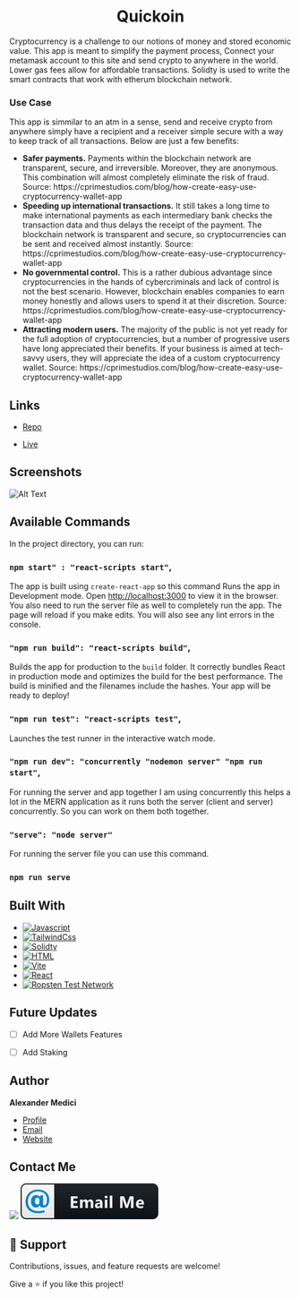

<h1 align="center">Quickoin<project-name></h1>

<p align="left">Cryptocurrency is a challenge to our notions of money and stored economic value. This app is meant to simplify the payment process, Connect your metamask account to this site and send crypto to anywhere in the world. Lower gas fees allow for affordable transactions. Solidty is used to write the smart contracts that work with etherum blockchain network.</p>
 

<h3 align="left">
Use Case<project-name></h3>
This app is simmilar to an atm in a sense, send and receive crypto from anywhere simply have a recipient and a receiver simple secure with a  way to keep track of all transactions. Below  are just a few benefits: <br/>
 <ul>
 <li><b>Safer payments.</b> Payments within the blockchain network are transparent, secure, and irreversible. Moreover, they are anonymous. This combination will almost completely eliminate the risk of fraud. Source: https://cprimestudios.com/blog/how-create-easy-use-cryptocurrency-wallet-app</li>
   <li><b>Speeding up international transactions.</b> It still takes a long time to make international payments as each intermediary bank checks the transaction data and thus delays the receipt of the payment. The blockchain network is transparent and secure, so cryptocurrencies can be sent and received almost instantly. Source: https://cprimestudios.com/blog/how-create-easy-use-cryptocurrency-wallet-app</li>
   <li><b>No governmental control.</b> This is a rather dubious advantage since cryptocurrencies in the hands of cybercriminals and lack of control is not the best scenario. However, blockchain enables companies to earn money honestly and allows users to spend it at their discretion. Source: https://cprimestudios.com/blog/how-create-easy-use-cryptocurrency-wallet-app</li>
   <li><b>Attracting modern users.</b> The majority of the public is not yet ready for the full adoption of cryptocurrencies, but a number of progressive users have long appreciated their benefits. If your business is aimed at tech-savvy users, they will appreciate the idea of a custom cryptocurrency wallet. Source: https://cprimestudios.com/blog/how-create-easy-use-cryptocurrency-wallet-app</li>
 </ul>

 
 <project-description></p>

## Links

- [Repo](https://xhofficial.com/videos/serbian-vs-black-guy-10185299/ "<Quickoin> Repo")

- [Live](<https://quickoin.netlify.app/> "Live View")


## Screenshots
![Alt Text]( https://media.giphy.com/media/CIR8LnQFgniuhRLgz6/giphy.gif)

## Available Commands

In the project directory, you can run:

### `npm start" : "react-scripts start"`,

The app is built using `create-react-app` so this command Runs the app in Development mode. Open [http://localhost:3000](http://localhost:3000) to view it in the browser. You also need to run the server file as well to completely run the app. The page will reload if you make edits.
You will also see any lint errors in the console.

### `"npm run build": "react-scripts build"`,

Builds the app for production to the `build` folder. It correctly bundles React in production mode and optimizes the build for the best performance. The build is minified and the filenames include the hashes. Your app will be ready to deploy!

### `"npm run test": "react-scripts test"`,

Launches the test runner in the interactive watch mode.

### `"npm run dev": "concurrently "nodemon server" "npm run start"`,

For running the server and app together I am using concurrently this helps a lot in the MERN application as it runs both the server (client and server) concurrently. So you can work on them both together.

### `"serve": "node server"`

For running the server file you can use this command.

### `npm run serve`

## Built With
 
- <a href="https://developer.mozilla.org/en-US/docs/Web/javascript"><img src="https://img.shields.io/badge/Javascript-Made with-white?labelColor=green&style=for-the-badge&link=https://developer.mozilla.org/en-US/docs/Web/javascript" alt="Javascript" /></a>
- <a href="https://tailwindcss.com/docs/guides/create-react-app"><img src="https://img.shields.io/badge/TailwindCss-Made with-white?labelColor=green&style=for-the-badge&link=https://tailwindcss.com/docs/guides/create-react-app" alt="TailwindCss" /></a>
- <a href="https://soliditylang.org/"><img src="https://img.shields.io/badge/Solidty-Made with-white?labelColor=green&style=for-the-badge&link=https://soliditylang.org/" alt="Solidty" /></a>
- <a href="https://developer.mozilla.org/en-US/docs/Web/HTML"><img src="https://img.shields.io/badge/HTML-Made with-white?labelColor=green&style=for-the-badge&link=https://developer.mozilla.org/en-US/docs/Web/HTML" alt="HTML" /></a>
- <a href="https://vitejs.dev/"><img src="https://img.shields.io/badge/Vite-Made with-white?labelColor=green&style=for-the-badge&link=https://vitejs.dev/" alt="Vite" /></a>
- <a href="https://reactjs.org/"><img src="https://img.shields.io/badge/React-Made with-white?labelColor=green&style=for-the-badge&link=https://reactjs.org/" alt="React" /></a> 
- <a href="https://docs.ethhub.io/using-ethereum/test-networks/"><img src="https://img.shields.io/badge/Ropsten Test Network-Made with-white?labelColor=green&style=for-the-badge&link=https://docs.ethhub.io/using-ethereum/test-networks/" alt="Ropsten Test Network" /></a>

 

## Future Updates

- [ ] Add More Wallets Features
- [ ] Add Staking


## Author

**Alexander Medici**

- [Profile](https://github.com/AlexanderMedici "Alexander")
- [Email](mailto:contactimedici@gmail.com?subject=Hi "Hi!")
- [Website]("Welcome")

 
## Contact Me

<a href="https://www.linkedin.com/in/https://www.linkedin.com/in/alexmedici/"><img src="https://img.shields.io/badge/LinkedIn-0077B5?style=for-the-badge&logo=linkedin&logoColor=white" /></a>  <a href="mailto:contactimedici@gmail.com"><img src=https://raw.githubusercontent.com/johnturner4004/readme-generator/master/src/components/assets/images/email_me_button_icon_151852.svg /></a>
## 🤝 Support

Contributions, issues, and feature requests are welcome!

Give a ⭐️ if you like this project!
